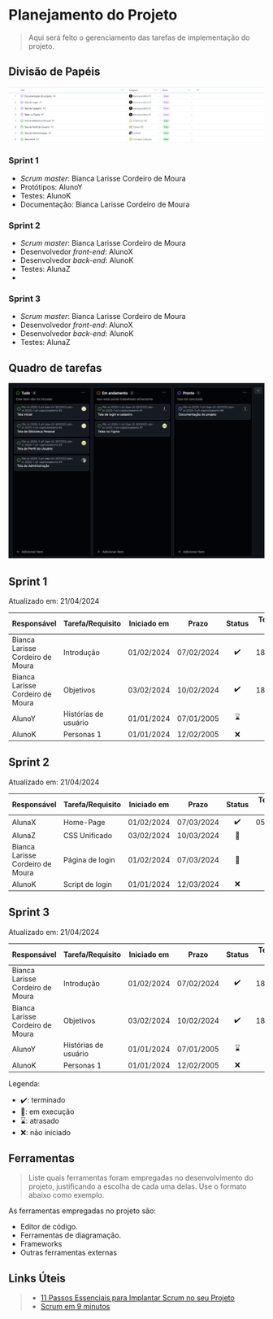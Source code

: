# Planejamento do Projeto

> Aqui será feito o gerenciamento das tarefas de implementação do projeto.

## Divisão de Papéis
<img src="images/divisao_papeis.png" alt="Divisão de Papéis">

  
### Sprint 1
- _Scrum master_: Bianca Larisse Cordeiro de Moura
- Protótipos: AlunoY
- Testes: AlunoK
- Documentação: Bianca Larisse Cordeiro de Moura

### Sprint 2
- _Scrum master_: Bianca Larisse Cordeiro de Moura
- Desenvolvedor _front-end_: AlunoX
- Desenvolvedor _back-end_: AlunoK
- Testes: AlunaZ
- 
### Sprint 3
- _Scrum master_: Bianca Larisse Cordeiro de Moura
- Desenvolvedor _front-end_: AlunoX
- Desenvolvedor _back-end_: AlunoK
- Testes: AlunaZ

  
## Quadro de tarefas
<img src="images/quadro_tarefas.png" alt="Quadro de Tarefas">



## Sprint 1

Atualizado em: 21/04/2024

| Responsável   | Tarefa/Requisito | Iniciado em    | Prazo      | Status | Terminado em    |
| :----         |    :----         |      :----:    | :----:     | :----: | :----:          |
| Bianca Larisse Cordeiro de Moura        | Introdução | 01/02/2024     | 07/02/2024 | ✔️    | 18/04/2025      |
| Bianca Larisse Cordeiro de Moura        | Objetivos    | 03/02/2024     | 10/02/2024 | ✔️    |  18/04/2025  |
| AlunoY        | Histórias de usuário  | 01/01/2024     | 07/01/2005 | ⌛     |                 |
| AlunoK        | Personas 1  |    01/01/2024        | 12/02/2005 | ❌    |       |

## Sprint 2

Atualizado em: 21/04/2024

| Responsável   | Tarefa/Requisito | Iniciado em    | Prazo      | Status | Terminado em    |
| :----         |    :----         |      :----:    | :----:     | :----: | :----:          |
| AlunaX        | Home-Page        | 01/02/2024     | 07/03/2024 | ✔️    | 05/01/2005      |
| AlunaZ        | CSS Unificado    | 03/02/2024     | 10/03/2024 | 📝    |                 |
| Bianca Larisse Cordeiro de Moura        | Página de login  | 01/02/2024     | 07/03/2024 | 📝     |                 |
| AlunoK        | Script de login  |  01/01/2024    | 12/03/2024 | ❌    |       |

## Sprint 3

Atualizado em: 21/04/2024

| Responsável   | Tarefa/Requisito | Iniciado em    | Prazo      | Status | Terminado em    |
| :----         |    :----         |      :----:    | :----:     | :----: | :----:          |
| Bianca Larisse Cordeiro de Moura        | Introdução | 01/02/2024     | 07/02/2024 | ✔️    | 18/04/2025      |
| Bianca Larisse Cordeiro de Moura        | Objetivos    | 03/02/2024     | 10/02/2024 | ✔️    | 18/04/2025   |
| AlunoY        | Histórias de usuário  | 01/01/2024     | 07/01/2005 | ⌛     |                 |
| AlunoK        | Personas 1  |    01/01/2024        | 12/02/2005 | ❌    |       |

Legenda:
- ✔️: terminado
- 📝: em execução
- ⌛: atrasado
- ❌: não iniciado

## Ferramentas

> Liste quais ferramentas foram empregadas no desenvolvimento do  projeto, justificando a escolha de cada uma delas. Use o formato abaixo como exemplo.

As ferramentas empregadas no projeto são:

- Editor de código.
- Ferramentas de diagramação.
- Frameworks 
- Outras ferramentas externas


## Links Úteis
> - [11 Passos Essenciais para Implantar Scrum no seu Projeto](https://mindmaster.com.br/scrum-11-passos/)
> - [Scrum em 9 minutos](https://www.youtube.com/watch?v=XfvQWnRgxG0)


